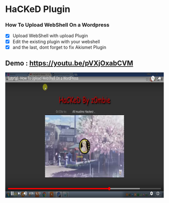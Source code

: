 # HaCKeD Plugin
### How To Upload WebShell On a Wordpress

- [x] Upload WebShell with upload Plugin
- [x] Edit the existing plugin with your webshell
- [x] and the last, dont forget to fix Akismet Plugin

## Demo : https://youtu.be/pVXjOxabCVM

<a href="https://youtu.be/pVXjOxabCVM"><img height="400px" src="https://github.com/aghanathan/HaCKeD/blob/master/screenshotz.png"></a>

